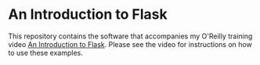 An Introduction to Flask
========================

This repository contains the software that accompanies my O'Reilly training video [An Introduction to Flask](http://shop.oreilly.com/product/0636920034797.do). Please see the video for instructions on how to use these examples.

